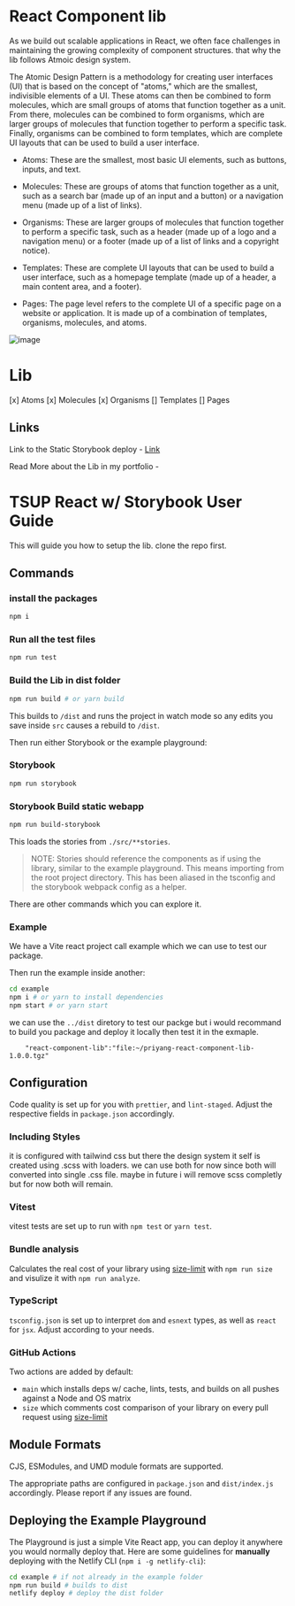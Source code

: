 # React Component lib

As we build out scalable applications in React, we often face challenges in maintaining the growing complexity of component structures. that why the lib follows Atmoic design system.

The Atomic Design Pattern is a methodology for creating user interfaces (UI) that is based on the concept of "atoms," which are the smallest, indivisible elements of a UI. These atoms can then be combined to form molecules, which are small groups of atoms that function together as a unit. From there, molecules can be combined to form organisms, which are larger groups of molecules that function together to perform a specific task. Finally, organisms can be combined to form templates, which are complete UI layouts that can be used to build a user interface.

-  Atoms: These are the smallest, most basic UI elements, such as buttons, inputs, and text.

-  Molecules: These are groups of atoms that function together as a unit, such as a search bar (made up of an input and a button) or a navigation menu (made up of a list of links).

-  Organisms: These are larger groups of molecules that function together to perform a specific task, such as a header (made up of a logo and a navigation menu) or a footer (made up of a list of links and a copyright notice).

-  Templates: These are complete UI layouts that can be used to build a user interface, such as a homepage template (made up of a header, a main content area, and a footer).

-  Pages: The page level refers to the complete UI of a specific page on a website or application. It is made up of a combination of templates, organisms, molecules, and atoms.

![image](https://ik.imagekit.io/5aalo5l7bu7/Portfolio/sd_red_AJ4x2.jpeg?ik-sdk-version=javascript-1.4.3&updatedAt=1672058507486)

# Lib

[x] Atoms
[x] Molecules
[x] Organisms
[] Templates
[] Pages

## Links

Link to the Static Storybook deploy - [Link](https://willowy-semifreddo-521b84.netlify.app/)

Read More about the Lib in my portfolio -

# TSUP React w/ Storybook User Guide

This will guide you how to setup the lib. clone the repo first.

## Commands

### install the packages

```bash
npm i
```

### Run all the test files

```bash
npm run test
```

### Build the Lib in dist folder

```bash
npm run build # or yarn build
```

This builds to `/dist` and runs the project in watch mode so any edits you save inside `src` causes a rebuild to `/dist`.

Then run either Storybook or the example playground:

### Storybook

```bash
npm run storybook
```

### Storybook Build static webapp

```bash
npm run build-storybook
```

This loads the stories from `./src/**stories`.

> NOTE: Stories should reference the components as if using the library, similar to the example playground. This means importing from the root project directory. This has been aliased in the tsconfig and the storybook webpack config as a helper.

There are other commands which you can explore it.

### Example

We have a Vite react project call example which we can use to test our package.

Then run the example inside another:

```bash
cd example
npm i # or yarn to install dependencies
npm start # or yarn start
```

we can use the `../dist` diretory to test our packge but i would recommand to build you package and deploy it locally then test it in the exmaple.

```
    "react-component-lib":"file:~/priyang-react-component-lib-1.0.0.tgz"
```

## Configuration

Code quality is set up for you with `prettier`, and `lint-staged`. Adjust the respective fields in `package.json` accordingly.

### Including Styles

it is configured with tailwind css but there the design system it self is created using .scss with loaders. we can use both for now since both will converted into single .css file. maybe in future i will remove scss completly but for now both will remain.

### Vitest

vitest tests are set up to run with `npm test` or `yarn test`.

### Bundle analysis

Calculates the real cost of your library using [size-limit](https://github.com/ai/size-limit) with `npm run size` and visulize it with `npm run analyze`.

### TypeScript

`tsconfig.json` is set up to interpret `dom` and `esnext` types, as well as `react` for `jsx`. Adjust according to your needs.

### GitHub Actions

Two actions are added by default:

-  `main` which installs deps w/ cache, lints, tests, and builds on all pushes against a Node and OS matrix
-  `size` which comments cost comparison of your library on every pull request using [size-limit](https://github.com/ai/size-limit)

## Module Formats

CJS, ESModules, and UMD module formats are supported.

The appropriate paths are configured in `package.json` and `dist/index.js` accordingly. Please report if any issues are found.

## Deploying the Example Playground

The Playground is just a simple Vite React app, you can deploy it anywhere you would normally deploy that. Here are some guidelines for **manually** deploying with the Netlify CLI (`npm i -g netlify-cli`):

```bash
cd example # if not already in the example folder
npm run build # builds to dist
netlify deploy # deploy the dist folder
```
